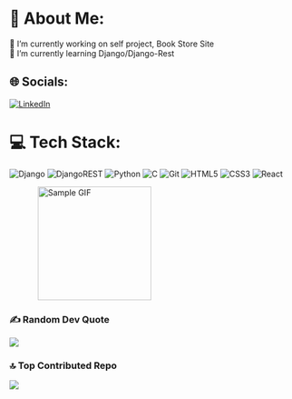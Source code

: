 # 💫 About Me:
🔭 I’m currently working on self project, Book Store Site<br>🌱 I’m currently learning Django/Django-Rest<br>

## 🌐 Socials:
[![LinkedIn](https://img.shields.io/badge/LinkedIn-%230077B5.svg?logo=linkedin&logoColor=white)](https://linkedin.com/in/https://www.linkedin.com/in/ali-eyni-018b05180/) 

# 💻 Tech Stack:
![Django](https://img.shields.io/badge/django-%23092E20.svg?style=for-the-badge&logo=django&logoColor=white) ![DjangoREST](https://img.shields.io/badge/DJANGO-REST-ff1709?style=for-the-badge&logo=django&logoColor=white&color=ff1709&labelColor=gray) ![Python](https://img.shields.io/badge/python-3670A0?style=for-the-badge&logo=python&logoColor=ffdd54) ![C](https://img.shields.io/badge/c-%2300599C.svg?style=for-the-badge&logo=c&logoColor=white) ![Git](https://img.shields.io/badge/git-%23F05033.svg?style=for-the-badge&logo=git&logoColor=white) ![HTML5](https://img.shields.io/badge/html5-%23E34F26.svg?style=for-the-badge&logo=html5&logoColor=white) ![CSS3](https://img.shields.io/badge/CSS3-1572B6?style=for-the-badge&logo=css3&logoColor=white&labelColor=red) ![React](https://img.shields.io/badge/-ReactJs-61DAFB?logo=react&logoColor=white&style=for-the-badge&logoSize=auto)


<div style="display: flex; align-items: center; justify-content: space-between;">
  
  <img src="https://i.pinimg.com/originals/b5/bb/80/b5bb80994bc3ecdcd5b989250e6b7746.png" alt="Sample GIF" width="200" height="200" style="margin-left: 50px;"/>
</div>

### ✍️ Random Dev Quote
![](https://quotes-github-readme.vercel.app/api?type=horizontal&theme=radical)

### 🔝 Top Contributed Repo
![](https://github-contributor-stats.vercel.app/api?username=ali-eyni03&limit=5&theme=one_dark_pro&combine_all_yearly_contributions=true)

<!-- Proudly created with GPRM ( https://gprm.itsvg.in ) -->
